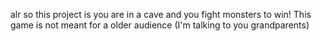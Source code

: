 alr so this project is you are in a cave and you fight monsters to win! This game is not meant for a older audience (I'm talking to you grandparents)
